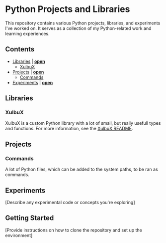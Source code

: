 # Python Projects and Libraries
This repository contains various Python projects, libraries, and experiments I've worked on. It serves as a collection of my Python-related work and learning experiences.

## Contents
* [Libraries](#libraries) | **[open](./Libraries)**
  * [XulbuX](#xulbux)
* [Projects](#projects) | **[open](./Commands)**
  * [Commands](#commands)
* [Experiments](#experiments) | **[open](./Experiments)**

## Libraries

### XulbuX
XulbuX is a custom Python library with a lot of small, but really usefull types and functions.
For more information, see the [XulbuX README](./Libraries/XulbuX/README.md).

## Projects

### Commands
A lot of Python files, which can be added to the system paths, to be ran as commands.


## Experiments
[Describe any experimental code or concepts you're exploring]

## Getting Started
[Provide instructions on how to clone the repository and set up the environment]

